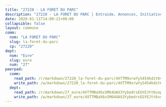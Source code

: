 ```yaml
---
title: "27220 - LA FORET DU PARC"
description: "27220 - LA FORET DU PARC | Entraide, Annonces, Initiatives"
date: 2020-01-11T14:09:21+09:00
collapsible: false
layout: commune
comm:
  nom: "LA FORET DU PARC"
  slug: la-foret-du-parc
  cp: "27220"
dept:
  nom: "Eure"
  slug: eure
  num: "27"
peerpad:
  comm:
    read_path: /r/markdown/27220_la-foret-du-parc/4XTTM9xrwYyS454kdzt6vSD1CNqfySMRegMiTM9BgrNmm8pAS
    write_path: /w/markdown/27220_la-foret-du-parc/4XTTM9xrwYyS454kdzt6vSD1CNqfySMRegMiTM9BgrNmm8pAS-K3TgUt39WQSN1RxJWeDZXQ77U5PfPmCBJHKMiUkvUqNn1YtLjinucKUuB6XomrWk3gn7K38LvEXxu77kzacPUptXvMc3XURKt784w4hGS3kaADQSnZE4Xp1si8JomSSoSYEHRrHt
  dept:
    read_path: /r/markdown/27_eure/4XTTMBaX6xSM64UAX3YybedrsEGYEJtt6vopdQsPEFtGijgwg
    write_path: /w/markdown/27_eure/4XTTMBaX6xSM64UAX3YybedrsEGYEJtt6vopdQsPEFtGijgwg-K3TgUmjy61Gu7ZFzjoVmiacXP2Rc4pq6sxVCYUX3mFQZWQw9yCKsEoAMagtuW4jJTYhK96DsWW4cPmZLagvQNZ34BscGcu4btrtJibt18c1mpqofaWe6Q3RartDiuMTjY7NrsH4r
---
```



